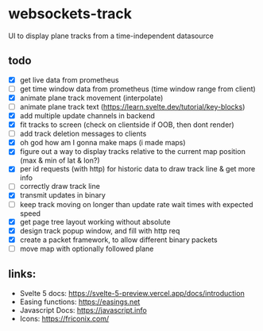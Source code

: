 # websockets-track
UI to display plane tracks from a time-independent datasource

## todo
- [x] get live data from prometheus
- [ ] get time window data from prometheus (time window range from client)
- [x] animate plane track movement (interpolate)
- [ ] animate plane track text (https://learn.svelte.dev/tutorial/key-blocks)
- [x] add multiple update channels in backend
- [x] fit tracks to screen (check on clientside if OOB, then dont render)
- [ ] add track deletion messages to clients
- [x] oh god how am I gonna make maps (i made maps)
- [x] figure out a way to display tracks relative to the current map position (max & min of lat & lon?)
- [x] per id requests (with http) for historic data to draw track line & get more info
- [ ] correctly draw track line
- [x] transmit updates in binary
- [ ] keep track moving on longer than update rate wait times with expected speed
- [x] get page tree layout working without absolute
- [x] design track popup window, and fill with http req
- [x] create a packet framework, to allow different binary packets
- [ ] move map with optionally followed plane

## links:
- Svelte 5 docs: https://svelte-5-preview.vercel.app/docs/introduction
- Easing functions: https://easings.net
- Javascript Docs: https://javascript.info
- Icons: https://friconix.com/
